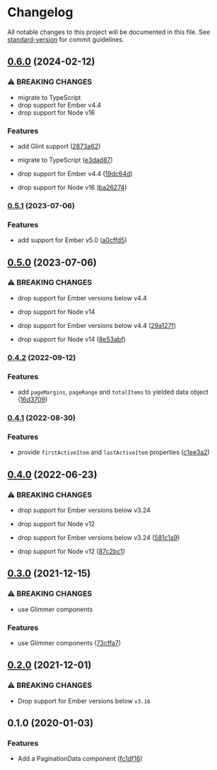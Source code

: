 # Changelog

All notable changes to this project will be documented in this file. See [standard-version](https://github.com/conventional-changelog/standard-version) for commit guidelines.

## [0.6.0](https://github.com/Bagaar/ember-pagination/compare/v0.5.1...v0.6.0) (2024-02-12)


### ⚠ BREAKING CHANGES

* migrate to TypeScript
* drop support for Ember v4.4
* drop support for Node v16

### Features

* add Glint support ([2873a62](https://github.com/Bagaar/ember-pagination/commit/2873a62318dba543044cf114a6e864d21758d686))
* migrate to TypeScript ([e3dad87](https://github.com/Bagaar/ember-pagination/commit/e3dad8730f812091b4d23da1ffe100ce0c35ca12))


* drop support for Ember v4.4 ([19dc64d](https://github.com/Bagaar/ember-pagination/commit/19dc64d8b20912dec42bffeb469d16726b54e895))
* drop support for Node v16 ([ba26274](https://github.com/Bagaar/ember-pagination/commit/ba262744b14103b879f249b25b60bdd4d1491eb3))

### [0.5.1](https://github.com/Bagaar/ember-pagination/compare/v0.5.0...v0.5.1) (2023-07-06)


### Features

* add support for Ember v5.0 ([a0cffd5](https://github.com/Bagaar/ember-pagination/commit/a0cffd5d81a3a7e1f7d4b0fea6ee87fece68bf1d))

## [0.5.0](https://github.com/Bagaar/ember-pagination/compare/v0.4.2...v0.5.0) (2023-07-06)


### ⚠ BREAKING CHANGES

* drop support for Ember versions below v4.4
* drop support for Node v14

* drop support for Ember versions below v4.4 ([29a127f](https://github.com/Bagaar/ember-pagination/commit/29a127f4ff034d4a507eca13d4a76f7d8d94f28c))
* drop support for Node v14 ([8e53abf](https://github.com/Bagaar/ember-pagination/commit/8e53abf484557ce4fc7b0368f524e0590eef86ee))

### [0.4.2](https://github.com/Bagaar/ember-pagination/compare/v0.4.1...v0.4.2) (2022-09-12)


### Features

* add `pageMargins`, `pageRange` and `totalItems` to yielded data object ([16d3709](https://github.com/Bagaar/ember-pagination/commit/16d3709a10472e31a74c7708641afa2db923c05e))

### [0.4.1](https://github.com/Bagaar/ember-pagination/compare/v0.4.0...v0.4.1) (2022-08-30)


### Features

* provide `firstActiveItem` and `lastActiveItem` properties ([c1ee3a2](https://github.com/Bagaar/ember-pagination/commit/c1ee3a23433c8397865264445d0663fa86321d20))

## [0.4.0](https://github.com/Bagaar/ember-pagination/compare/v0.3.0...v0.4.0) (2022-06-23)


### ⚠ BREAKING CHANGES

* drop support for Ember versions below v3.24
* drop support for Node v12

* drop support for Ember versions below v3.24 ([581c1a9](https://github.com/Bagaar/ember-pagination/commit/581c1a91c1ae1b8458c968aba4c02067d46a6b25))
* drop support for Node v12 ([87c2bc1](https://github.com/Bagaar/ember-pagination/commit/87c2bc110d771212b4f630928536ae33d695e6e6))

## [0.3.0](https://github.com/Bagaar/ember-pagination/compare/v0.2.0...v0.3.0) (2021-12-15)


### ⚠ BREAKING CHANGES

* use Glimmer components

### Features

* use Glimmer components ([73cffa7](https://github.com/Bagaar/ember-pagination/commit/73cffa76bae993a8995d52e7906643a2e2fd0082))

## [0.2.0](https://github.com/Bagaar/ember-pagination/compare/v0.1.0...v0.2.0) (2021-12-01)


### ⚠ BREAKING CHANGES

* Drop support for Ember versions below `v3.16`


## 0.1.0 (2020-01-03)


### Features

* Add a PaginationData component ([fc1df16](https://github.com/Bagaar/ember-pagination/commit/fc1df16))

